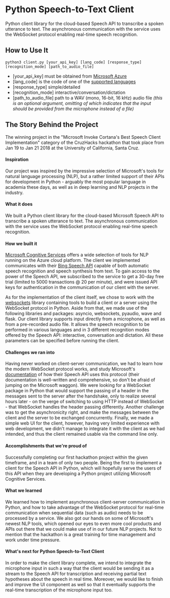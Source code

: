 # Python Speech-to-Text Client

Python client library for the cloud-based Speech API to transcribe a spoken utterance to text. The asynchronous communication with the service uses the WebSocket protocol enabling real-time speech recognition.

## How to Use It

```
python3 client.py [your_api_key] [lang_code] [response_type] [recognition_mode] [path_to_audio_file]
```

- [your_api_key] must be obtained from [Microsoft Azure](https://azure.microsoft.com/)
- [lang_code] is the code of one of the [supported languages](https://docs.microsoft.com/en-us/azure/cognitive-services/speech/api-reference-rest/supportedlanguages) 
- [response_type] simple/detailed
- [recognition_mode] interactive/conversation/dictation
- [path_to_audio_file] path to a WAV (mono, 16-bit, 16 kHz) audio file _(this is an optional argument, omitting of which indicates that the input should be provided from the microphone instead of a file)_

## The Story Behind the Project

The winning project in the "Microsoft Invoke Cortana's Best Speech Client Implementation" category of the CruzHacks hackathon that took place from Jan 19 to Jan 21 2018 at the University of California, Santa Cruz.

#### Inspiration

Our project was inspired by the impressive selection of Microsoft's tools for natural language processing (NLP), but a rather limited support of their APIs for development in Python - arguably the most popular language in academia these days, as well as in deep learning and NLP projects in the industry.

#### What it does

We built a Python client library for the cloud-based Microsoft Speech API to transcribe a spoken utterance to text. The asynchronous communication with the service uses the WebSocket protocol enabling real-time speech recognition.

#### How we built it

[Microsoft Cognitive Services](https://azure.microsoft.com/en-us/services/cognitive-services/directory/speech/) offers a wide selection of tools for NLP running on the Azure cloud platform. The client we implemented communicates with their [Bing Speech API](https://azure.microsoft.com/en-us/services/cognitive-services/speech/) capable of both automatic speech recognition and speech synthesis from text. To gain access to the power of the Speech API, we subscribed to the service to get a 30-day free trial (limited to 5000 transactions @ 20 per minute), and were issued API keys for authentication in the communication of our client with the server.

As for the implementation of the client itself, we chose to work with the [websockets](https://websockets.readthedocs.io/) library containing tools to build a client or a server using the WebSocket protocol in Python. Aside from that, we made use of the following libraries and packages: asyncio, websockets, pyaudio, wave and flask. Our client library supports input directly from a microphone, as well as from a pre-recorded audio file. It allows the speech recognition to be performed in various languages and in 3 different recognition modes offered by the Speech API: interactive, conversation and dictation. All these parameters can be specified before running the client.

#### Challenges we ran into

Having never worked on client-server communication, we had to learn how the modern WebSocket protocol works, and study Microsoft's [documentation](https://docs.microsoft.com/en-us/azure/cognitive-services/speech/home) of how their Speech API uses this protocol (their documentation is well-written and comprehensive, so don't be afraid of jumping on the Microsoft waggon). We were looking for a WebSocket package in Python that would support the passing of a header in the messages sent to the server after the handshake, only to realize several hours later - on the verge of switching to using HTTP instead of WebSocket - that WebSocket handles the header passing differently. Another challenge was to get the asynchronicity right, and make the messages between the client and the server to be exchanged concurrently. Finally, we made a simple web UI for the client, however, having very limited experience with web development, we didn't manage to integrate it with the client as we had intended, and thus the client remained usable via the command line only.

#### Accomplishments that we're proud of

Successfully completing our first hackathon project within the given timeframe, and in a team of only two people. Being the first to implement a client for the Speech API in Python, which will hopefully serve the users of this API when they are developing a Python project utilizing Microsoft Cognitive Services.

#### What we learned

We learned how to implement asynchronous client-server communication in Python, and how to take advantage of the WebSocket protocol for real-time communication when sequential data (such as audio) needs to be processed by a service. We also got our hands on some of Microsoft's newest NLP tools, which opened our eyes to even more cool products and APIs out there that we could make use of in our future NLP projects. Not to mention that the hackathon is a great training for time management and work under time pressure.

#### What's next for Python Speech-to-Text Client

In order to make the client library complete, we intend to integrate the microphone input in such a way that the client would be sending it as a stream to the Speech API for transcription and receiving partial text hypotheses about the speech in real time. Moreover, we would like to finish and improve the UI component as well so that it eventually supports the real-time transcription of the microphone input too.
